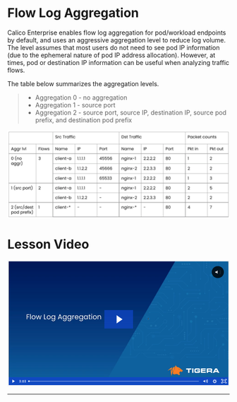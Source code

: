 # Flow Log Aggregation

Calico Enterprise enables flow log aggregation for pod/workload endpoints by default, and uses an aggressive aggregation level to reduce log volume. The level assumes that most users do not need to see pod IP information (due to the ephemeral nature of pod IP address allocation). However, at times, pod or destination IP information can be useful when analyzing traffic flows.  

The table below summarizes the aggregation levels. 
>  - Aggregation 0 - no aggregation
>  - Aggregation 1 - source port
>  - Aggregation 2 - source port, source IP, destination IP, source pod prefix, and destination pod prefix


![flow-log-aggregation](images/flow-log-aggregation.png)

# Lesson Video


<p align="center">
  
[![video-flow-log-aggregation](images/vfla.png)](https://tigera.wistia.com/medias/yhitu7fhop)

</p>

---
